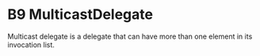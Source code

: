 # B9 MulticastDelegate

Multicast delegate is a delegate that can have more than one element in its invocation list.
